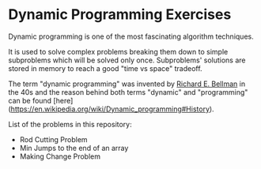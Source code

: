 # Dynamic Programming Exercises

Dynamic programming is one of the most fascinating algorithm techniques. 

It is used to solve complex problems breaking them down to simple subproblems which will be solved only once.
Subproblems' solutions are stored in memory to reach a good "time vs space" tradeoff.

The term "dynamic programming" was invented by [Richard E. Bellman](https://en.wikipedia.org/wiki/Richard_E._Bellman) in the 40s and the reason behind both terms "dynamic" and "programming" can be found [here] (https://en.wikipedia.org/wiki/Dynamic_programming#History).

List of the problems in this repository:
* Rod Cutting Problem
* Min Jumps to the end of an array
* Making Change Problem
